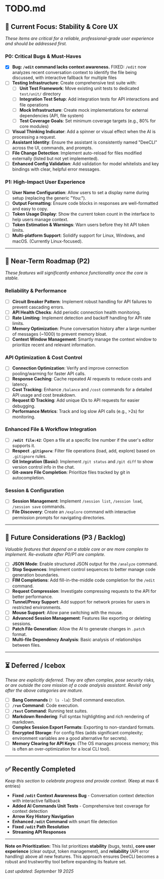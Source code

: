 # TODO.md

## 🎯 Current Focus: Stability & Core UX

*These items are critical for a reliable, professional-grade user experience and should be addressed first.*

### P0: Critical Bugs & Must-Haves
- [x] **Bug: `/edit` command lacks context awareness.** FIXED: `/edit` now analyzes recent conversation context to identify the file being discussed, with interactive fallback for multiple files
- [ ] **Testing Infrastructure**: Create comprehensive test suite with:
  - [ ] **Unit Test Framework**: Move existing unit tests to dedicated `test/unit/` directory
  - [ ] **Integration Test Setup**: Add integration tests for API interactions and file operations
  - [ ] **Mock Infrastructure**: Create mock implementations for external dependencies (API, file system)
  - [ ] **Test Coverage Goals**: Set minimum coverage targets (e.g., 80% for core modules)
- [ ] **Visual Thinking Indicator**: Add a spinner or visual effect when the AI is processing a request.
- [ ] **Assistant Identity**: Ensure the assistant is consistently named "DeeCLI" across the UI, commands, and prompts.
- [ ] **File Change Detection**: Implement auto-reload for files modified externally (listed but not yet implemented).
- [ ] **Enhanced Config Validation**: Add validation for model whitelists and key bindings with clear, helpful error messages.

### P1: High-Impact User Experience
- [ ] **User Name Configuration**: Allow users to set a display name during setup (replacing the generic "You:").
- [ ] **Output Formatting**: Ensure code blocks in responses are well-formatted and easy to copy.
- [ ] **Token Usage Display**: Show the current token count in the interface to help users manage context.
- [ ] **Token Estimation & Warnings**: Warn users before they hit API token limits.
- [ ] **Multi-platform Support**: Solidify support for Linux, Windows, and macOS. (Currently Linux-focused).

---

## 🚀 Near-Term Roadmap (P2)

*These features will significantly enhance functionality once the core is stable.*

### Reliability & Performance
- [ ] **Circuit Breaker Pattern**: Implement robust handling for API failures to prevent cascading errors.
- [ ] **API Health Checks**: Add periodic connection health monitoring.
- [ ] **Rate Limiting**: Implement detection and backoff handling for API rate limits.
- [ ] **Memory Optimization**: Prune conversation history after a large number of messages (~1000) to prevent memory bloat.
- [ ] **Context Window Management**: Smartly manage the context window to prioritize recent and relevant information.

### API Optimization & Cost Control
- [ ] **Connection Optimization**: Verify and improve connection pooling/warming for faster API calls.
- [ ] **Response Caching**: Cache repeated AI requests to reduce costs and latency.
- [ ] **Cost Tracking**: Enhance `/balance` and `/cost` commands for a detailed API usage and cost breakdown.
- [ ] **Request ID Tracking**: Add unique IDs to API requests for easier debugging.
- [ ] **Performance Metrics**: Track and log slow API calls (e.g., >2s) for monitoring.

### Enhanced File & Workflow Integration
- [ ] **`/edit file:42`**: Open a file at a specific line number if the user's editor supports it.
- [ ] **Respect `.gitignore`**: Filter file operations (load, add, explore) based on `.gitignore` rules.
- [ ] **Git Integration (Basic)**: Implement `/git status` and `/git diff` to show version control info in the chat.
- [ ] **Git-aware File Completion**: Prioritize files tracked by git in autocompletion.

### Session & Configuration
- [ ] **Session Management**: Implement `/session list`, `/session load`, `/session save` commands.
- [ ] **File Discovery**: Create an `/explore` command with interactive permission prompts for navigating directories.

---

## 🔮 Future Considerations (P3 / Backlog)

*Valuable features that depend on a stable core or are more complex to implement. Re-evaluate after P0/P1 are complete.*

- [ ] **JSON Mode**: Enable structured JSON output for the `/analyze` command.
- [ ] **Stop Sequences**: Implement control sequences to better manage code generation boundaries.
- [ ] **FIM Completions**: Add fill-in-the-middle code completion for the `/edit` command.
- [ ] **Request Compression**: Investigate compressing requests to the API for better performance.
- [ ] **Tunnel/Proxy Support**: Add support for network proxies for users in restricted environments.
- [ ] **Mouse Support**: Allow pane switching with the mouse.
- [ ] **Advanced Session Management**: Features like exporting or deleting sessions.
- [ ] **Patch File Generation**: Allow the AI to generate changes in `.patch` format.
- [ ] **Multi-file Dependency Analysis**: Basic analysis of relationships between files.

---

## ⏳ Deferred / Icebox

*These are explicitly deferred. They are often complex, pose security risks, or are outside the core mission of a code analysis assistant. Revisit only after the above categories are mature.*

- [ ] **Bang Commands** (`! ls -la`): Shell command execution.
- [ ] **`/run` Command**: Code execution.
- [ ] **`/test` Command**: Running test suites.
- [ ] **Markdown Rendering**: Full syntax highlighting and rich rendering of markdown.
- [ ] **Complex Session Export Formats**: Exporting to non-standard formats.
- [ ] **Encrypted Storage**: For config files (adds significant complexity; environment variables are a good alternative for secrets).
- [ ] **Memory Clearing for API Keys**: (The OS manages process memory; this is often an over-optimization for a local CLI tool).

---

## ✅ Recently Completed

*Keep this section to celebrate progress and provide context.* (Keep at max 6 entries)
- **Fixed `/edit` Context Awareness Bug** - Conversation context detection with interactive fallback
- **Added AI Commands Unit Tests** - Comprehensive test coverage for context detection
- **Arrow Key History Navigation**
- **Enhanced `/edit` Command** with smart file detection
- **Fixed `/edit` Path Resolution**
- **Streaming API Responses**

---

**Note on Prioritization:** This list prioritizes **stability** (bugs, tests), **core user experience** (clear output, token management), and **reliability** (API error handling) above all new features. This approach ensures DeeCLI becomes a robust and trustworthy tool before expanding its feature set.

*Last updated: September 19 2025*
